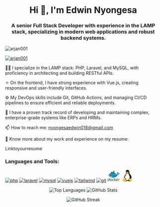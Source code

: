 <h1 align="center">Hi 👋, I'm Edwin Nyongesa</h1>
<h3 align="center">A senior Full Stack Developer with experience in the LAMP stack, specializing in modern web applications and robust backend systems.</h3>

<p align="left"> <img src="https://komarev.com/ghpvc/?username=arjan001&label=PROFILE%20VIEWS&color=0e75b6&style=plastic" alt="arjan001" /> </p>

<p align="left"> <a href="https://github.com/ryo-ma/github-profile-trophy"><img src="https://github-profile-trophy.vercel.app/?username=arjan001&title=Stars,Commits&theme=flat" alt="arjan001" /></a> </p>

👨‍💻 I specialize in the LAMP stack: PHP, Laravel, and MySQL, with proficiency in architecting and building RESTful APIs.

⚛️ On the frontend, I have strong experience with Vue.js, creating responsive and user-friendly interfaces.

⚙️ My DevOps skills include Git, GitHub Actions, and managing CI/CD pipelines to ensure efficient and reliable deployments.

🏢 I have a proven track record of developing and maintaining complex, enterprise-grade systems like ERPs and HRMs.

📫 How to reach me: nyongesaedwin018@gmail.com

📄 Know more about my work and experience on my resume: 

Linktoyourresume
<h3 align="left">Languages and Tools:</h3>
<p align="left">
<a href="<https://www.php.net>" target="_blank" rel="noreferrer"><img src="<https://raw.githubusercontent.com/devicons/devicon/master/icons/php/php-original.svg>" alt="php" width="40" height="40"/></a>
<a href="<https://laravel.com/>" target="_blank" rel="noreferrer"><img src="<https://raw.githubusercontent.com/devicons/devicon/master/icons/laravel/laravel-plain-wordmark.svg>" alt="laravel" width="40" height="40"/></a>
<a href="<https://www.mysql.com/>" target="_blank" rel="noreferrer"><img src="<https://raw.githubusercontent.com/devicons/devicon/master/icons/mysql/mysql-original-wordmark.svg>" alt="mysql" width="40" height="40"/></a>
<a href="<https://vuejs.org/>" target="_blank" rel="noreferrer"><img src="<https://raw.githubusercontent.com/devicons/devicon/master/icons/vuejs/vuejs-original-wordmark.svg>" alt="vuejs" width="40" height="40"/></a>
<a href="<https://tailwindcss.com/>" target="_blank" rel="noreferrer"><img src="https://www.vectorlogo.zone/logos/tailwindcss/tailwindcss-icon.svg" alt="tailwind" width="40" height="40"/></a>
<a href="https://git-scm.com/" target="_blank" rel="noreferrer"><img src="https://www.vectorlogo.zone/logos/git-scm/git-scm-icon.svg" alt="git" width="40" height="40"/></a>
<a href="https://www.docker.com/" target="_blank" rel="noreferrer"><img src="https://raw.githubusercontent.com/devicons/devicon/master/icons/docker/docker-original-wordmark.svg" alt="docker" width="40" height="40"/></a>
<a href="https://www.linux.org/" target="_blank" rel="noreferrer"><img src="https://raw.githubusercontent.com/devicons/devicon/master/icons/linux/linux-original.svg" alt="linux" width="40" height="40"/></a>
</p>

<p align="center">
<img src="https://github-readme-stats.vercel.app/api/top-langs?username=arjan001&show_icons=true&locale=en&layout=compact" alt="Top Languages" />
<img src="https://github-readme-stats.vercel.app/api?username=arjan001&show_icons=true&locale=en" alt="GitHub Stats" />
</p>

<p align="center">
<img src="https://github-readme-streak-stats.herokuapp.com/?user=arjan001&theme=highcontrast" alt="GitHub Streak" />
</p>
